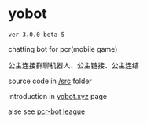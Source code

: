 # yobot

`ver 3.0.0-beta-5`

chatting bot for pcr(mobile game)

公主连接群聊机器人、公主链接、公主连结

source code in [/src](https://github.com/yuudi/yobot/tree/master/src/client) folder

introduction in [yobot.xyz](https://yobot.xyz/) page

alse see [pcr-bot league](https://www.pcrbot.com)
